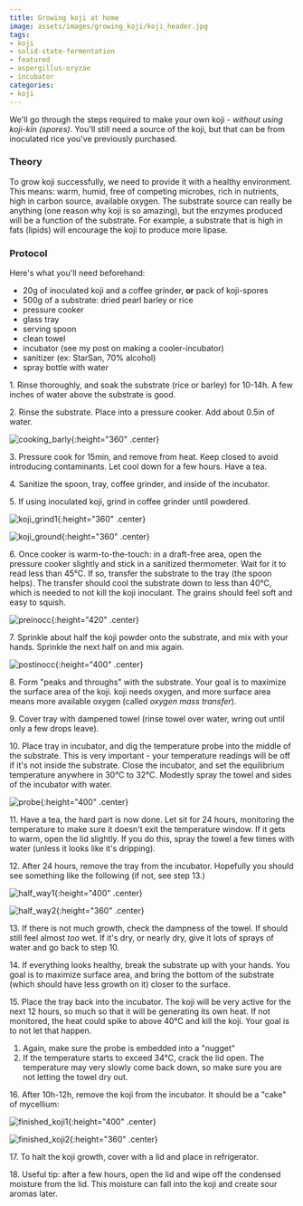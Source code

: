 ```yaml
---
title: Growing koji at home
image: assets/images/growing_koji/koji_header.jpg
tags:
- koji
- solid-state-fermentation
- featured
- aspergillus-oryzae
- incubator
categories:
- koji
---
```


We'll go through the  steps required to make your own koji - *without using koji-kin (spores)*. You'll still need a source of the koji, but that can be from inoculated rice you've previously purchased.

### Theory
To grow koji successfully, we need to provide it with a healthy environment. This means: warm, humid, free of competing microbes, rich in nutrients, high in carbon source, available oxygen. The substrate source can really be anything (one reason why koji is so amazing), but the enzymes produced will be a function of the substrate. For example, a substrate that is high in fats (lipids) will encourage the koji to produce more lipase.
### Protocol

Here's what you'll need beforehand:

 - 20g of inoculated koji and a coffee grinder, **or** pack of koji-spores
 - 500g of a substrate: dried pearl barley or rice
 - pressure cooker
 - glass tray
 - serving spoon
 - clean towel
 - incubator (see my post on making a cooler-incubator)
 - sanitizer (ex: StarSan, 70% alcohol)
 - spray bottle with water

1\. Rinse thoroughly, and soak the substrate (rice or barley) for 10-14h. A few inches of water above the substrate is good.

2\. Rinse the substrate. Place into a pressure cooker. Add about 0.5in of water.


![cooking_barly](/assets/images/growing_koji/cooking_barly.jpg){:height="360" .center}

3\. Pressure cook for 15min, and remove from heat. Keep closed to avoid introducing contaminants. Let cool down for a few hours. Have a tea.

4\. Sanitize the spoon, tray, coffee grinder, and inside of the incubator.

5\. If using inoculated koji, grind in coffee grinder until powdered.


![koji_grind1](/assets/images/growing_koji/koji_grind1.jpg){:height="360" .center}


![koji_ground](/assets/images/growing_koji/koji_ground.jpg){:height="360" .center}

6\. Once cooker is warm-to-the-touch: in a draft-free area, open the pressure cooker slightly and stick in a sanitized thermometer. Wait for it to read less than 45℃. If so, transfer the substrate to the tray (the spoon helps). The transfer should cool the substrate down to less than 40℃, which is needed to not kill the koji inoculant. The grains should feel soft and easy to squish.

![preinocc](/assets/images/growing_koji/preinocc.jpg){:height="420" .center}

7\. Sprinkle about half the koji powder onto the substrate, and mix with your hands. Sprinkle the next half on and mix again.

![postinocc](/assets/images/growing_koji/postinocc.jpg){:height="400" .center}

8\. Form "peaks and throughs" with the substrate. Your goal is to maximize the surface area of the koji. koji needs oxygen, and more surface area means more available oxygen (called *oxygen mass transfer*).

9\. Cover tray with dampened towel (rinse towel over water, wring out until only a few drops leave).

10\. Place tray in incubator, and dig the temperature probe into the middle of the substrate. This is very important - your temperature readings will be off if it's not inside the substrate. Close the incubator, and set the equilibrium temperature anywhere in 30℃ to 32℃. Modestly spray the towel and sides of the incubator with water.

![probe](/assets/images/growing_koji/probe.jpg){:height="400" .center}

11\. Have a tea, the hard part is now done. Let sit for 24 hours, monitoring the temperature to make sure it doesn't exit the temperature window. If it gets to warm, open the lid slightly. If you do this,  spray the towel a few times with water (unless it looks like it's dripping).

12\. After 24 hours, remove the tray from the incubator. Hopefully you should see something like the following (if not, see step 13.)

![half_way1](/assets/images/growing_koji/half_way.jpg){:height="400" .center}


![half_way2](/assets/images/growing_koji/koji_header.jpg){:height="360" .center}

13\. If there is not much growth, check the dampness of the towel. If should still feel almost *too* wet. If it's dry, or nearly dry, give it lots of sprays of water and go back to step 10.

14\. If everything looks healthy, break the substrate up with your hands. You goal is to maximize surface area, and bring the bottom of the substrate (which should have less growth on it) closer to the surface.

15\. Place the tray back into the incubator. The koji will be very active for the next 12 hours, so much so that it will be generating its own heat. If not monitored, the heat could spike to above 40℃ and kill the koji. Your goal is to not let that happen.
   1. Again, make sure the probe is embedded into a "nugget"
   2. If the temperature starts to exceed 34℃, crack the lid open. The temperature may very slowly come back down, so make sure you are not letting the towel dry out.

16\. After 10h-12h, remove the koji from the incubator. It should be a "cake" of mycellium:

![finished_koji1](/assets/images/growing_koji/finished_koji1.jpg){:height="400" .center}


![finished_koji2](/assets/images/growing_koji/finished_koji2.jpg){:height="360" .center}

17\. To halt the koji growth, cover with a lid and place in refrigerator.

18\. Useful tip: after a few hours, open the lid and wipe off the condensed moisture from the lid. This moisture can fall into the koji and create sour aromas later.
